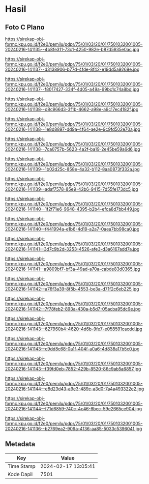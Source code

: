 # Hasil

## Foto C Plano

https://sirekap-obj-formc.kpu.go.id/f2e0/pemilu/pdpr/75/01/03/20/01/7501032001005-20240216-141135--4b8fe311-73c1-4250-982e-b87d5935e0ac.jpg

https://sirekap-obj-formc.kpu.go.id/f2e0/pemilu/pdpr/75/01/03/20/01/7501032001005-20240216-141137--d3138906-b77d-4fde-8f42-e19dd5a9269e.jpg

https://sirekap-obj-formc.kpu.go.id/f2e0/pemilu/pdpr/75/01/03/20/01/7501032001005-20240216-141137--f8017427-334f-4d05-a49a-99bc1c74a8bd.jpg

https://sirekap-obj-formc.kpu.go.id/f2e0/pemilu/pdpr/75/01/03/20/01/7501032001005-20240216-141138--d8c966d3-3f1b-4662-a98e-a9c17ec4182f.jpg

https://sirekap-obj-formc.kpu.go.id/f2e0/pemilu/pdpr/75/01/03/20/01/7501032001005-20240216-141138--1e8d8897-dd9a-4f64-ae2e-9c9fd502e70a.jpg

https://sirekap-obj-formc.kpu.go.id/f2e0/pemilu/pdpr/75/01/03/20/01/7501032001005-20240216-141138--7ca0757b-5623-4a2f-ba19-2e45be59a6d6.jpg

https://sirekap-obj-formc.kpu.go.id/f2e0/pemilu/pdpr/75/01/03/20/01/7501032001005-20240216-141139--1b02d25c-858e-4a32-b112-8aa0873f332a.jpg

https://sirekap-obj-formc.kpu.go.id/f2e0/pemilu/pdpr/75/01/03/20/01/7501032001005-20240216-141139--adaf7578-85e9-42b6-9415-7d55fe173dc5.jpg

https://sirekap-obj-formc.kpu.go.id/f2e0/pemilu/pdpr/75/01/03/20/01/7501032001005-20240216-141140--1f2f71e6-9648-4395-b2b4-efca8d7bb449.jpg

https://sirekap-obj-formc.kpu.go.id/f2e0/pemilu/pdpr/75/01/03/20/01/7501032001005-20240216-141140--f441994a-e1b6-4d19-a2a7-0aea7bb98ca0.jpg

https://sirekap-obj-formc.kpu.go.id/f2e0/pemilu/pdpr/75/01/03/20/01/7501032001005-20240216-141141--3d7c9b2d-3253-4526-afe3-d3a6167add7a.jpg

https://sirekap-obj-formc.kpu.go.id/f2e0/pemilu/pdpr/75/01/03/20/01/7501032001005-20240216-141141--a9809bf7-bf3a-49ad-a70a-cabde83d0365.jpg

https://sirekap-obj-formc.kpu.go.id/f2e0/pemilu/pdpr/75/01/03/20/01/7501032001005-20240216-141142--a76f3a39-8f5b-4553-be3a-d71f2c6eb225.jpg

https://sirekap-obj-formc.kpu.go.id/f2e0/pemilu/pdpr/75/01/03/20/01/7501032001005-20240216-141142--7f78feb2-893a-430a-b5d7-05acba95dc9e.jpg

https://sirekap-obj-formc.kpu.go.id/f2e0/pemilu/pdpr/75/01/03/20/01/7501032001005-20240216-141143--627960b4-4620-4d6b-9fe7-e058591cacdd.jpg

https://sirekap-obj-formc.kpu.go.id/f2e0/pemilu/pdpr/75/01/03/20/01/7501032001005-20240216-141143--c9dd8c68-0a1f-404f-a0a6-4d838a17b5c0.jpg

https://sirekap-obj-formc.kpu.go.id/f2e0/pemilu/pdpr/75/01/03/20/01/7501032001005-20240216-141143--f39fd0eb-7852-429b-8520-86c9ab5a6857.jpg

https://sirekap-obj-formc.kpu.go.id/f2e0/pemilu/pdpr/75/01/03/20/01/7501032001005-20240216-141144--e8d23d43-a9e3-489c-a3d0-7a4a493322e2.jpg

https://sirekap-obj-formc.kpu.go.id/f2e0/pemilu/pdpr/75/01/03/20/01/7501032001005-20240216-141144--f71d6859-740c-4c46-8bec-59e2665ce904.jpg

https://sirekap-obj-formc.kpu.go.id/f2e0/pemilu/pdpr/75/01/03/20/01/7501032001005-20240216-141136--b2769ea2-909a-4136-aa85-5033c5396041.jpg


## Metadata

| Key        | Value               |
| ---------- | ------------------- |
| Time Stamp | 2024-02-17 13:05:41 |
| Kode Dapil | 7501                |



